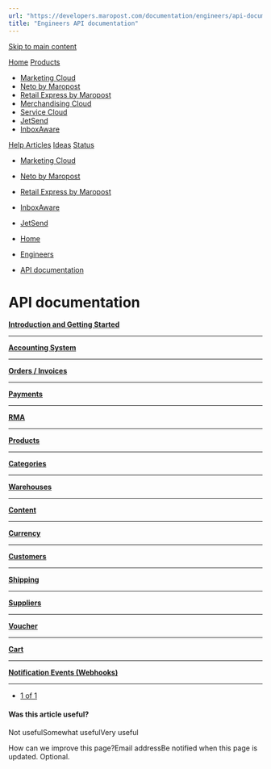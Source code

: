 ```yaml
---
url: "https://developers.maropost.com/documentation/engineers/api-documentation?pgnum=1"
title: "Engineers API documentation"
---
```


[Skip to main content](https://developers.maropost.com/documentation/engineers/api-documentation?pgnum=1#main-content)

[Home](https://developers.maropost.com/) [Products](https://developers.maropost.com/documentation/engineers/api-documentation?pgnum=1)

- [Marketing Cloud](https://galaxy.maropost.com/categories/marketing-cloud)
- [Neto by Maropost](https://galaxy.maropost.com/categories/neto-by-maropost)
- [Retail Express by Maropost](https://galaxy.maropost.com/categories/retail-express)
- [Merchandising Cloud](https://galaxy.maropost.com/categories/merchandising-cloud)
- [Service Cloud](https://galaxy.maropost.com/categories/service-cloud)
- [JetSend](https://galaxy.maropost.com/categories/jetsend)
- [InboxAware](https://galaxy.maropost.com/categories/inboxaware)

[Help Articles](https://galaxy.maropost.com/kb/neto-by-maropost) [Ideas](https://galaxy.maropost.com/categories/neto-by-maropost-ideas) [Status](https://developers.maropost.com/documentation/engineers/api-documentation?pgnum=1)
- [Marketing Cloud](https://status.maropost.com/)
- [Neto by Maropost](https://status.netohq.com/)
- [Retail Express by Maropost](https://status-retailcloud.maropost.com/)
- [InboxAware](https://status.inboxaware.com/)
- [JetSend](https://status.jetsend.com/)

- [Home](https://developers.maropost.com/)
- [Engineers](https://developers.maropost.com/documentation/engineers)
- [API documentation](https://developers.maropost.com/documentation/engineers/api-documentation)

# API documentation

[**Introduction and Getting Started**](https://developers.maropost.com/documentation/engineers/api-documentation/introductions-and-getting-started)

* * *

[**Accounting System**](https://developers.maropost.com/documentation/engineers/api-documentation/accounting-system)

* * *

[**Orders / Invoices**](https://developers.maropost.com/documentation/engineers/api-documentation/orders-invoices)

* * *

[**Payments**](https://developers.maropost.com/documentation/engineers/api-documentation/payments)

* * *

[**RMA**](https://developers.maropost.com/documentation/engineers/api-documentation/rma)

* * *

[**Products**](https://developers.maropost.com/documentation/engineers/api-documentation/products)

* * *

[**Categories**](https://developers.maropost.com/documentation/engineers/api-documentation/categories)

* * *

[**Warehouses**](https://developers.maropost.com/documentation/engineers/api-documentation/warehouses/)

* * *

[**Content**](https://developers.maropost.com/documentation/engineers/api-documentation/content)

* * *

[**Currency**](https://developers.maropost.com/documentation/engineers/api-documentation/currency)

* * *

[**Customers**](https://developers.maropost.com/documentation/engineers/api-documentation/customers)

* * *

[**Shipping**](https://developers.maropost.com/documentation/engineers/api-documentation/shipping)

* * *

[**Suppliers**](https://developers.maropost.com/documentation/engineers/api-documentation/suppliers)

* * *

[**Voucher**](https://developers.maropost.com/documentation/engineers/api-documentation/voucher/)

* * *

[**Cart**](https://developers.maropost.com/documentation/engineers/abandoned-cart)

* * *

[**Notification Events (Webhooks)**](https://developers.maropost.com/documentation/engineers/api-documentation/notification-events-webhooks)

* * *

- [1 of 1](https://developers.maropost.com/documentation/engineers/api-documentation?pgnum=1)

#### Was this article useful?

Not usefulSomewhat usefulVery useful

How can we improve this page?Email addressBe notified when this page is updated. Optional.